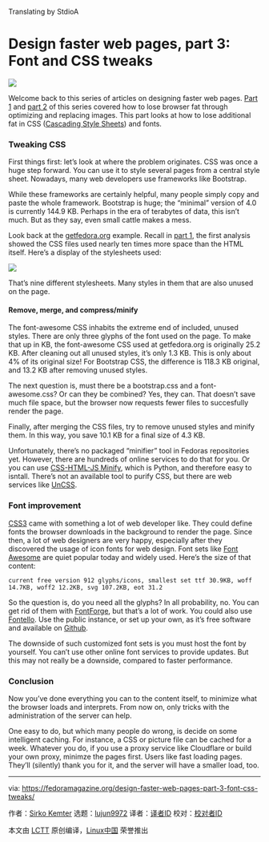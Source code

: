 Translating by StdioA

Design faster web pages, part 3: Font and CSS tweaks
======

![](https://fedoramagazine.org/wp-content/uploads/2018/10/designfaster3-816x345.jpg)

Welcome back to this series of articles on designing faster web pages. [Part 1][1] and [part 2][2] of this series covered how to lose browser fat through optimizing and replacing images. This part looks at how to lose additional fat in CSS ([Cascading Style Sheets][3]) and fonts.

### Tweaking CSS

First things first: let’s look at where the problem originates. CSS was once a huge step forward. You can use it to style several pages from a central style sheet. Nowadays, many web developers use frameworks like Bootstrap.

While these frameworks are certainly helpful, many people simply copy and paste the whole framework. Bootstrap is huge; the “minimal” version of 4.0 is currently 144.9 KB. Perhaps in the era of terabytes of data, this isn’t much. But as they say, even small cattle makes a mess.

Look back at the [getfedora.org][4] example. Recall in [part 1][1], the first analysis showed the CSS files used nearly ten times more space than the HTML itself. Here’s a display of the stylesheets used:

![][5]

That’s nine different stylesheets. Many styles in them that are also unused on the page.

#### Remove, merge, and compress/minify

The font-awesome CSS inhabits the extreme end of included, unused styles. There are only three glyphs of the font used on the page. To make that up in KB, the font-awesome CSS used at getfedora.org is originally 25.2 KB. After cleaning out all unused styles, it’s only 1.3 KB. This is only about 4% of its original size! For Bootstrap CSS, the difference is 118.3 KB original, and 13.2 KB after removing unused styles.

The next question is, must there be a bootstrap.css and a font-awesome.css? Or can they be combined? Yes, they can. That doesn’t save much file space, but the browser now requests fewer files to succesfully render the page.

Finally, after merging the CSS files, try to remove unused styles and minify them. In this way, you save 10.1 KB for a final size of 4.3 KB.

Unfortunately, there’s no packaged “minifier” tool in Fedoras repositories yet. However, there are hundreds of online services to do that for you. Or you can use [CSS-HTML-JS Minify][6], which is Python, and therefore easy to isntall. There’s not an available tool to purify CSS, but there are web services like [UnCSS][7].

### Font improvement

[CSS3][8] came with something a lot of web developer like. They could define fonts the browser downloads in the background to render the page. Since then, a lot of web designers are very happy, especially after they discovered the usage of icon fonts for web design. Font sets like [Font Awesome][9] are quiet popular today and widely used. Here’s the size of that content:

```
current free version 912 glyphs/icons, smallest set ttf 30.9KB, woff 14.7KB, woff2 12.2KB, svg 107.2KB, eot 31.2
```

So the question is, do you need all the glyphs? In all probability, no. You can get rid of them with [FontForge][10], but that’s a lot of work. You could also use [Fontello][11]. Use the public instance, or set up your own, as it’s free software and available on [Github][12].

The downside of such customized font sets is you must host the font by yourself. You can’t use other online font services to provide updates. But this may not really be a downside, compared to faster performance.

### Conclusion

Now you’ve done everything you can to the content itself, to minimize what the browser loads and interprets. From now on, only tricks with the administration of the server can help.

One easy to do, but which many people do wrong, is decide on some intelligent caching. For instance, a CSS or picture file can be cached for a week. Whatever you do, if you use a proxy service like Cloudflare or build your own proxy, minimze the pages first. Users like fast loading pages. They’ll (silently) thank you for it, and the server will have a smaller load, too.


--------------------------------------------------------------------------------

via: https://fedoramagazine.org/design-faster-web-pages-part-3-font-css-tweaks/

作者：[Sirko Kemter][a]
选题：[lujun9972][b]
译者：[译者ID](https://github.com/译者ID)
校对：[校对者ID](https://github.com/校对者ID)

本文由 [LCTT](https://github.com/LCTT/TranslateProject) 原创编译，[Linux中国](https://linux.cn/) 荣誉推出

[a]: https://fedoramagazine.org/author/gnokii/
[b]: https://github.com/lujun9972
[1]: https://fedoramagazine.org/design-faster-web-pages-part-1-image-compression/
[2]: https://fedoramagazine.org/design-faster-web-pages-part-2-image-replacement/
[3]: https://en.wikipedia.org/wiki/Cascading_Style_Sheets
[4]: https://getfedora.org
[5]: https://fedoramagazine.org/wp-content/uploads/2018/02/CSS_delivery_tool_-_Examine_how_a_page_uses_CSS_-_2018-02-24_15.00.46.png
[6]: https://github.com/juancarlospaco/css-html-js-minify
[7]: https://uncss-online.com/
[8]: https://developer.mozilla.org/en-US/docs/Web/CSS/CSS3
[9]: https://fontawesome.com/
[10]: https://fontforge.github.io/en-US/
[11]: http://fontello.com/
[12]: https://github.com/fontello/fontello

